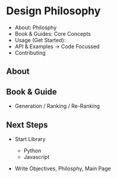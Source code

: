 # Design Philosophy

- About: Philosphy
- Book & Guides: Core Concepts
- Usage (Get Started):
- API & Examples -> Code Focussed
- Contributing

## About

## **Book & Guide**

- Generation / Ranking / Re-Ranking

## Next Steps

- Start Library

  - Python
  - Javascript

- Write Objectives, Philosphy, Main Page
